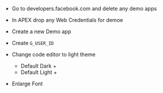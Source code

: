 - Go to developers.facebook.com and delete any demo apps
- In APEX drop any Web Credentials for demoe

- Create a new Demo app
- Create `G_USER_ID`


- Change code editor to light theme
  - Default Dark +
  - Default Light +

- Enlarge Font